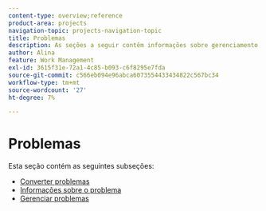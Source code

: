 ```yaml
---
content-type: overview;reference
product-area: projects
navigation-topic: projects-navigation-topic
title: Problemas
description: As seções a seguir contêm informações sobre gerenciamento e conversão de problemas no Adobe Workfront.
author: Alina
feature: Work Management
exl-id: 3615f31e-72a1-4c85-b093-c6f8295e7fda
source-git-commit: c566eb094e96abca6073554433434822c567bc34
workflow-type: tm+mt
source-wordcount: '27'
ht-degree: 7%

---
```


# Problemas

Esta seção contém as seguintes subseções:

* [Converter problemas](../../manage-work/issues/convert-issues/convert-issues-overview.md)
* [Informações sobre o problema](../../manage-work/issues/issue-information/issue-info-overview.md)
* [Gerenciar problemas](../../manage-work/issues/manage-issues/manage-issues-overview.md)
